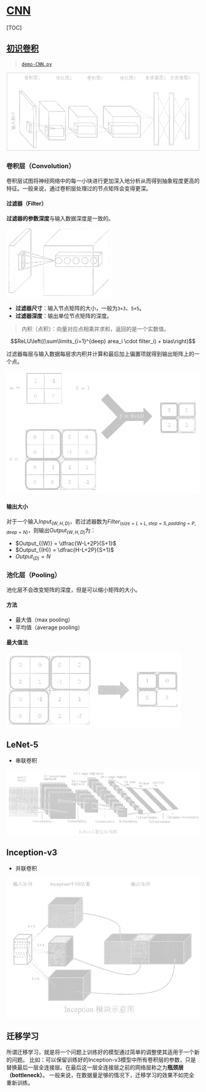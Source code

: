 <link rel="stylesheet" href="https://zhmhbest.gitee.io/hellomathematics/style/index.css">
<script src="https://zhmhbest.gitee.io/hellomathematics/style/index.js"></script>

# [CNN](../index.html)

[TOC]

## [初识卷积](../hello.py)

>[`demo-CNN.py`](./src/demo-CNN.py)

![](images/cnn.png)

### 卷积层（Convolution）

卷积层试图将神经网络中的每一小块进行更加深入地分析从而得到抽象程度更高的特征。一般来说，通过卷积层处理过的节点矩阵会变得更深。

#### 过滤器（Filter）

**过滤器的参数深度**与输入数据深度是一致的。

![](images/cnn_convolution.png)

- **过滤器尺寸**：输入节点矩阵的大小，一般为`3×3`、`5×5`。
- **过滤器深度**：输出单位节点矩阵的深度。

>内积（点积）：向量对应点相乘并求和，返回的是一个实数值。

$$ReLU\left((\sum\limits_{i=1}^{deep} area_i \cdot filter_i) + bias\right)$$

过滤器每层与输入数据每层求内积并计算和最后加上偏置项就得到输出矩阵上的一个点。

![](images/cnn_filter.png)

#### 输出大小

对于一个输入$Input_{(W, H, D)}$，若过滤器数为$Filter_{(size=L×L, step=S, padding=P, deep=N)}$，则输出$Output_{(W, H, D)}$为：

- $Output_{(W)} = \dfrac{W-L+2P}{S+1}$
- $Output_{(H)} = \dfrac{H-L+2P}{S+1}$
- $Output_{(D)} = N$

### 池化层（Pooling）

池化层不会改变矩阵的深度，但是可以缩小矩阵的大小。

#### 方法

- 最大值（max pooling）
- 平均值（average pooling）

#### 最大值法

![](images/cnn_pool-max.png)

## LeNet-5

- 串联卷积

![](images/cnn_lenet-5.png)

## Inception-v3

- 并联卷积

![](images/cnn_inception.png)

## 迁移学习

所谓迁移学习，就是将一个问题上训练好的模型通过简单的调整使其适用于一个新的问题。
比如：可以保留训练好的Inception-v3模型中所有卷积层的参数，只是替换最后一层全连接层。在最后这一层全连接层之前的网络层称之为**瓶颈层（bottleneck）**。
一般来说，在数据量足够的情况下，迁移学习的效果不如完全重新训练。